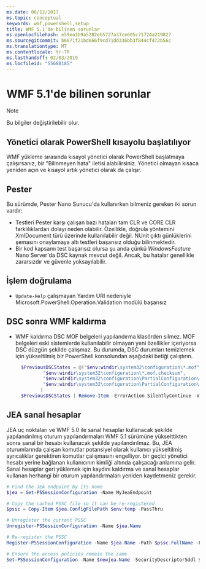 ```yaml
---
ms.date: 06/12/2017
ms.topic: conceptual
keywords: wmf,powershell,setup
title: WMF 5.1'de bilinen sorunlar
ms.openlocfilehash: e59ea1b9a5282eb5727a37ce605c71724a219827
ms.sourcegitcommit: b6871f21bd666f9cd71dd336bb3f844cf472b56c
ms.translationtype: MT
ms.contentlocale: tr-TR
ms.lasthandoff: 02/03/2019
ms.locfileid: "55688185"
---
```

# <a name="known-issues-in-wmf-51"></a>WMF 5.1'de bilinen sorunlar

> [!Note]
> Bu bilgiler değiştirilebilir olur.

## <a name="starting-powershell-shortcut-as-administrator"></a>Yönetici olarak PowerShell kısayolu başlatılıyor

WMF yükleme sırasında kısayol yönetici olarak PowerShell başlatmaya çalışırsanız, bir "Bilinmeyen hata" iletisi alabilirsiniz.
Yönetici olmayan kısaca yeniden açın ve kısayol artık yönetici olarak da çalışır.

## <a name="pester"></a>Pester

Bu sürümde, Pester Nano Sunucu'da kullanırken bilmeniz gereken iki sorun vardır:

- Testleri Pester karşı çalışan bazı hataları tam CLR ve CORE CLR farklılıklardan dolayı neden olabilir. Özellikle, doğrula yöntemini XmlDocument türü üzerinde kullanılabilir değil. NUnit çıktı günlüklerini şemasını onaylamaya altı testleri başarısız olduğu bilinmektedir.
- Bir kod kapsamı test başarısız olursa şu anda çünkü *WindowsFeature* Nano Server'da DSC kaynak mevcut değil. Ancak, bu hatalar genellikle zararsızdır ve güvenle yoksayılabilir.

## <a name="operation-validation"></a>İşlem doğrulama

- `Update-Help` çalışmayan Yardım URI nedeniyle Microsoft.PowerShell.Operation.Validation modülü başarısız

## <a name="dsc-after-uninstall-wmf"></a>DSC sonra WMF kaldırma

- WMF kaldırma DSC MOF belgeleri yapılandırma klasörden silmez. MOF belgeleri eski sistemlerde kullanılabilir olmayan yeni özellikler içeriyorsa DSC düzgün şekilde çalışmaz. Bu durumda, DSC durumları temizlemek için yükseltilmiş bir PowerShell konsolundan aşağıdaki betiği çalıştırın.

  ```powershell
    $PreviousDSCStates = @("$env:windir\system32\configuration\*.mof",
            "$env:windir\system32\configuration\*.mof.checksum",
            "$env:windir\system32\configuration\PartialConfiguration\*.mof",
            "$env:windir\system32\configuration\PartialConfiguration\*.mof.checksum"
           )
    $PreviousDSCStates | Remove-Item -ErrorAction SilentlyContinue -Verbose
  ```

## <a name="jea-virtual-accounts"></a>JEA sanal hesaplar

JEA uç noktaları ve WMF 5.0 ile sanal hesaplar kullanacak şekilde yapılandırılmış oturum yapılandırmaları WMF 5.1 sürümüne yükselttikten sonra sanal bir hesabı kullanacak şekilde yapılandırılmaz.
Bu, JEA oturumlarında çalışan komutlar potansiyel olarak kullanıcı yükseltilmiş ayrıcalıklar gerektiren komutlar çalışmasını engelliyor. bir geçici yönetici hesabı yerine bağlanan kullanıcının kimliği altında çalışacağı anlamına gelir.
Sanal hesaplar geri yüklemek için kaydını kaldırma ve sanal hesaplar kullanan herhangi bir oturum yapılandırmaları yeniden kaydetmeniz gerekir.

```powershell
# Find the JEA endpoint by its name
$jea = Get-PSSessionConfiguration -Name MyJeaEndpoint

# Copy the cached PSSC file so it can be re-registered
$pssc = Copy-Item $jea.ConfigFilePath $env:temp -PassThru

# Unregister the current PSSC
Unregister-PSSessionConfiguration -Name $jea.Name

# Re-register the PSSC
Register-PSSessionConfiguration -Name $jea.Name -Path $pssc.FullName -Force

# Ensure the access policies remain the same
Set-PSSessionConfiguration -Name $newjea.Name -SecurityDescriptorSddl $jea.SecurityDescriptorSddl
```